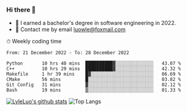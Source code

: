 ### Hi there 👋
<!--I have been a GitHub member for [![Years Badge](https://badges.pufler.dev/years/LyleLuo)](https://badges.pufler.dev)-->
- 🌱 I earned a bachelor's degree in software engineering in 2022.
- 💬 Contact me by email luowle@foxmail.com
<!--
**LyleLuo/LyleLuo** is a ✨ _special_ ✨ repository because its `README.md` (this file) appears on your GitHub profile.

Here are some ideas to get you started:
- 👯 I’m looking to collaborate on ...
- 🤔 I’m looking for help with ...
- 📫 How to reach me: ...
- 😄 Pronouns: ...
- ⚡ Fun fact: ...
-->

<!--💻 Coding Activity Logging

[![Commits Badge](https://badges.pufler.dev/commits/weekly/LyleLuo)](https://badges.pufler.dev)-->

⏱ Weekly coding time

<!--START_SECTION:waka-->

```text
From: 21 December 2022 - To: 28 December 2022

Python       10 hrs 40 mins  ██████████▓░░░░░░░░░░░░░░   43.07 %
C++          10 hrs 29 mins  ██████████▓░░░░░░░░░░░░░░   42.32 %
Makefile     1 hr 39 mins    █▓░░░░░░░░░░░░░░░░░░░░░░░   06.69 %
CMake        56 mins         █░░░░░░░░░░░░░░░░░░░░░░░░   03.82 %
Git Config   31 mins         ▓░░░░░░░░░░░░░░░░░░░░░░░░   02.12 %
Bash         19 mins         ▒░░░░░░░░░░░░░░░░░░░░░░░░   01.33 %
```

<!--END_SECTION:waka-->

[![LyleLuo's github stats](https://github-readme-stats.vercel.app/api?username=LyleLuo&count_private=true&show_icons=true&hide=issues&hide_border=true)](https://github.com/anuraghazra/github-readme-stats)
![Top Langs](https://github-readme-stats.vercel.app/api/top-langs/?username=LyleLuo&layout=compact&hide_border=true) 
<!--[![LyleLuo's wakatime stats](https://github-readme-stats.vercel.app/api/wakatime?username=luowle)](https://github.com/anuraghazra/github-readme-stats)-->
